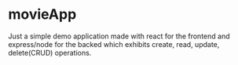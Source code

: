 # movieApp
Just a simple demo application made with react for the frontend and express/node for the backed which exhibits create, read, update, delete(CRUD) operations.
